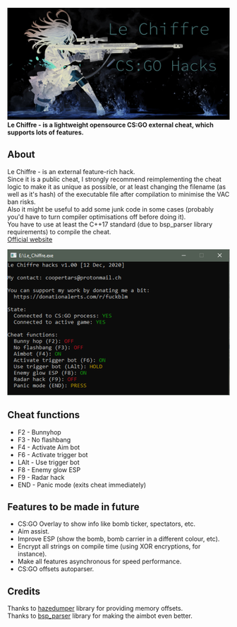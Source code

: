 ![](images/lc_hacks.jpg)
**Le Chiffre - is a lightweight opensource CS:GO external cheat, which supports lots of features.**

## About
Le Chiffre - is an external feature-rich hack.\
Since it is a public cheat, I strongly recommend reimplementing the cheat logic to make it as unique as possible, or at least changing the filename (as well as it's hash) of the executable file after compilation to minimise the VAC ban risks.\
Also it might be useful to add some junk code in some cases (probably you'd have to turn compiler optimisations off before doing it).\
You have to use at least the C++17 standard (due to bsp_parser library requirements) to compile the cheat.\
[Official website](https://lechiffre.now.sh)

![](images/lechiffre_mainmenu.png)

## Cheat functions
- F2 - Bunnyhop
- F3 - No flashbang
- F4 - Activate Aim bot
- F6 - Activate trigger bot
- LAlt - Use trigger bot
- F8 - Enemy glow ESP
- F9 - Radar hack
- END - Panic mode (exits cheat immediately)

## Features to be made in future
- CS:GO Overlay to show info like bomb ticker, spectators, etc.
- Aim assist.
- Improve ESP (show the bomb, bomb carrier in a different colour, etc).
- Encrypt all strings on compile time (using XOR encryptions, for instance).
- Make all features asynchronous for speed performance.
- CS:GO offsets autoparser.

## Credits
Thanks to [hazedumper](https://github.com/frk1/hazedumper "hazedumper") library for providing memory offsets.\
Thanks to [bsp_parser](https://github.com/ReactiioN1337/valve-bsp-parser "bsp_parser") library for making the aimbot even better.
